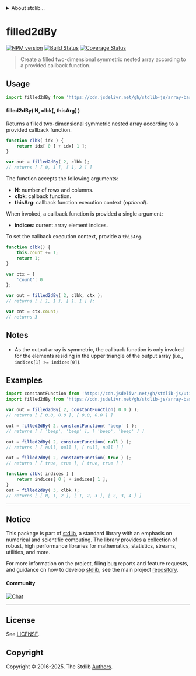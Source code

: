 <!--

@license Apache-2.0

Copyright (c) 2025 The Stdlib Authors.

Licensed under the Apache License, Version 2.0 (the "License");
you may not use this file except in compliance with the License.
You may obtain a copy of the License at

   http://www.apache.org/licenses/LICENSE-2.0

Unless required by applicable law or agreed to in writing, software
distributed under the License is distributed on an "AS IS" BASIS,
WITHOUT WARRANTIES OR CONDITIONS OF ANY KIND, either express or implied.
See the License for the specific language governing permissions and
limitations under the License.

-->


<details>
  <summary>
    About stdlib...
  </summary>
  <p>We believe in a future in which the web is a preferred environment for numerical computation. To help realize this future, we've built stdlib. stdlib is a standard library, with an emphasis on numerical and scientific computation, written in JavaScript (and C) for execution in browsers and in Node.js.</p>
  <p>The library is fully decomposable, being architected in such a way that you can swap out and mix and match APIs and functionality to cater to your exact preferences and use cases.</p>
  <p>When you use stdlib, you can be absolutely certain that you are using the most thorough, rigorous, well-written, studied, documented, tested, measured, and high-quality code out there.</p>
  <p>To join us in bringing numerical computing to the web, get started by checking us out on <a href="https://github.com/stdlib-js/stdlib">GitHub</a>, and please consider <a href="https://opencollective.com/stdlib">financially supporting stdlib</a>. We greatly appreciate your continued support!</p>
</details>

# filled2dBy

[![NPM version][npm-image]][npm-url] [![Build Status][test-image]][test-url] [![Coverage Status][coverage-image]][coverage-url] <!-- [![dependencies][dependencies-image]][dependencies-url] -->

> Create a filled two-dimensional symmetric nested array according to a provided callback function.

<!-- Section to include introductory text. Make sure to keep an empty line after the intro `section` element and another before the `/section` close. -->

<section class="intro">

</section>

<!-- /.intro -->

<!-- Package usage documentation. -->



<section class="usage">

## Usage

```javascript
import filled2dBy from 'https://cdn.jsdelivr.net/gh/stdlib-js/array-base-symmetric-filled2d-by@deno/mod.js';
```

#### filled2dBy( N, clbk\[, thisArg] )

Returns a filled two-dimensional symmetric nested array according to a provided callback function.

```javascript
function clbk( idx ) {
    return idx[ 0 ] + idx[ 1 ];
}

var out = filled2dBy( 2, clbk );
// returns [ [ 0, 1 ], [ 1, 2 ] ]
```

The function accepts the following arguments:

-   **N**: number of rows and columns.
-   **clbk**: callback function.
-   **thisArg**: callback function execution context (_optional_).

When invoked, a callback function is provided a single argument:

-   **indices**: current array element indices.

To set the callback execution context, provide a `thisArg`.

<!-- eslint-disable no-invalid-this -->

```javascript
function clbk() {
    this.count += 1;
    return 1;
}

var ctx = {
    'count': 0
};

var out = filled2dBy( 2, clbk, ctx );
// returns [ [ 1, 1 ], [ 1, 1 ] ];

var cnt = ctx.count;
// returns 3
```

</section>

<!-- /.usage -->

<!-- Package usage notes. Make sure to keep an empty line after the `section` element and another before the `/section` close. -->

<section class="notes">

## Notes

-   As the output array is symmetric, the callback function is only invoked for the elements residing in the upper triangle of the output array (i.e., `indices[1] >= indices[0]`).

</section>

<!-- /.notes -->

<!-- Package usage examples. -->

<section class="examples">

## Examples

<!-- eslint no-undef: "error" -->

```javascript
import constantFunction from 'https://cdn.jsdelivr.net/gh/stdlib-js/utils-constant-function@deno/mod.js';
import filled2dBy from 'https://cdn.jsdelivr.net/gh/stdlib-js/array-base-symmetric-filled2d-by@deno/mod.js';

var out = filled2dBy( 2, constantFunction( 0.0 ) );
// returns [ [ 0.0, 0.0 ], [ 0.0, 0.0 ] ]

out = filled2dBy( 2, constantFunction( 'beep' ) );
// returns [ [ 'beep', 'beep' ], [ 'beep', 'beep' ] ]

out = filled2dBy( 2, constantFunction( null ) );
// returns [ [ null, null ], [ null, null ] ]

out = filled2dBy( 2, constantFunction( true ) );
// returns [ [ true, true ], [ true, true ] ]

function clbk( indices ) {
    return indices[ 0 ] + indices[ 1 ];
}
out = filled2dBy( 3, clbk );
// returns [ [ 0, 1, 2 ], [ 1, 2, 3 ], [ 2, 3, 4 ] ]
```

</section>

<!-- /.examples -->

<!-- Section to include cited references. If references are included, add a horizontal rule *before* the section. Make sure to keep an empty line after the `section` element and another before the `/section` close. -->

<section class="references">

</section>

<!-- /.references -->

<!-- Section for related `stdlib` packages. Do not manually edit this section, as it is automatically populated. -->

<section class="related">

</section>

<!-- /.related -->

<!-- Section for all links. Make sure to keep an empty line after the `section` element and another before the `/section` close. -->


<section class="main-repo" >

* * *

## Notice

This package is part of [stdlib][stdlib], a standard library with an emphasis on numerical and scientific computing. The library provides a collection of robust, high performance libraries for mathematics, statistics, streams, utilities, and more.

For more information on the project, filing bug reports and feature requests, and guidance on how to develop [stdlib][stdlib], see the main project [repository][stdlib].

#### Community

[![Chat][chat-image]][chat-url]

---

## License

See [LICENSE][stdlib-license].


## Copyright

Copyright &copy; 2016-2025. The Stdlib [Authors][stdlib-authors].

</section>

<!-- /.stdlib -->

<!-- Section for all links. Make sure to keep an empty line after the `section` element and another before the `/section` close. -->

<section class="links">

[npm-image]: http://img.shields.io/npm/v/@stdlib/array-base-symmetric-filled2d-by.svg
[npm-url]: https://npmjs.org/package/@stdlib/array-base-symmetric-filled2d-by

[test-image]: https://github.com/stdlib-js/array-base-symmetric-filled2d-by/actions/workflows/test.yml/badge.svg?branch=main
[test-url]: https://github.com/stdlib-js/array-base-symmetric-filled2d-by/actions/workflows/test.yml?query=branch:main

[coverage-image]: https://img.shields.io/codecov/c/github/stdlib-js/array-base-symmetric-filled2d-by/main.svg
[coverage-url]: https://codecov.io/github/stdlib-js/array-base-symmetric-filled2d-by?branch=main

<!--

[dependencies-image]: https://img.shields.io/david/stdlib-js/array-base-symmetric-filled2d-by.svg
[dependencies-url]: https://david-dm.org/stdlib-js/array-base-symmetric-filled2d-by/main

-->

[chat-image]: https://img.shields.io/gitter/room/stdlib-js/stdlib.svg
[chat-url]: https://app.gitter.im/#/room/#stdlib-js_stdlib:gitter.im

[stdlib]: https://github.com/stdlib-js/stdlib

[stdlib-authors]: https://github.com/stdlib-js/stdlib/graphs/contributors

[umd]: https://github.com/umdjs/umd
[es-module]: https://developer.mozilla.org/en-US/docs/Web/JavaScript/Guide/Modules

[deno-url]: https://github.com/stdlib-js/array-base-symmetric-filled2d-by/tree/deno
[deno-readme]: https://github.com/stdlib-js/array-base-symmetric-filled2d-by/blob/deno/README.md
[umd-url]: https://github.com/stdlib-js/array-base-symmetric-filled2d-by/tree/umd
[umd-readme]: https://github.com/stdlib-js/array-base-symmetric-filled2d-by/blob/umd/README.md
[esm-url]: https://github.com/stdlib-js/array-base-symmetric-filled2d-by/tree/esm
[esm-readme]: https://github.com/stdlib-js/array-base-symmetric-filled2d-by/blob/esm/README.md
[branches-url]: https://github.com/stdlib-js/array-base-symmetric-filled2d-by/blob/main/branches.md

[stdlib-license]: https://raw.githubusercontent.com/stdlib-js/array-base-symmetric-filled2d-by/main/LICENSE

</section>

<!-- /.links -->
